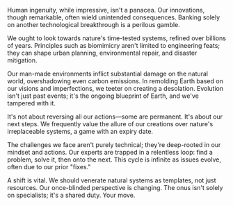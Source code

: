 Human ingenuity, while impressive, isn't a panacea. Our innovations, though remarkable, often wield unintended consequences. Banking solely on another technological breakthrough is a perilous gamble.

We ought to look towards nature's time-tested systems, refined over billions of years. Principles such as biomimicry aren't limited to engineering feats; they can shape urban planning, environmental repair, and disaster mitigation.

Our man-made environments inflict substantial damage on the natural world, overshadowing even carbon emissions. In remolding Earth based on our visions and imperfections, we teeter on creating a desolation. Evolution isn't just past events; it's the ongoing blueprint of Earth, and we've tampered with it.

It's not about reversing all our actions—some are permanent. It's about our next steps. We frequently value the allure of our creations over nature's irreplaceable systems, a game with an expiry date.

The challenges we face aren't purely technical; they're deep-rooted in our mindset and actions. Our experts are trapped in a relentless loop: find a problem, solve it, then onto the next. This cycle is infinite as issues evolve, often due to our prior "fixes."

A shift is vital. We should venerate natural systems as templates, not just resources. Our once-blinded perspective is changing. The onus isn't solely on specialists; it's a shared duty. Your move.